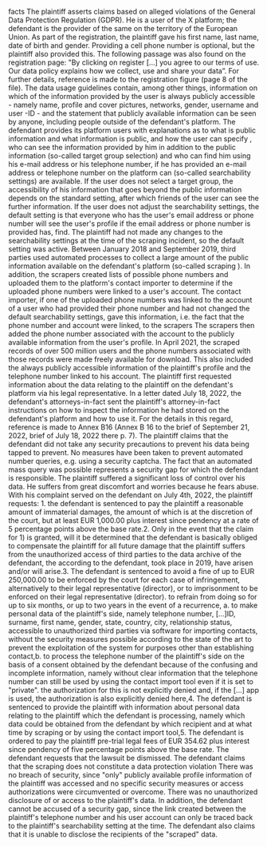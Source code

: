 facts
The plaintiff asserts claims based on alleged violations of the General Data Protection Regulation (GDPR). He is a user of the X platform; the defendant is the provider of the same on the territory of the European Union. As part of the registration, the plaintiff gave his first name, last name, date of birth and gender. Providing a cell phone number is optional, but the plaintiff also provided this. The following passage was also found on the registration page: "By clicking on register \[...\] you agree to our terms of use. Our data policy explains how we collect, use and share your data”. For further details, reference is made to the registration figure (page 8 of the file). The data usage guidelines contain, among other things, information on which of the information provided by the user is always publicly accessible - namely name, profile and cover pictures, networks, gender, username and user -ID - and the statement that publicly available information can be seen by anyone, including people outside of the defendant's platform. The defendant provides its platform users with explanations as to what is public information and what information is public, and how the user can specify , who can see the information provided by him in addition to the public information (so-called target group selection) and who can find him using his e-mail address or his telephone number, if he has provided an e-mail address or telephone number on the platform can (so-called searchability settings) are available. If the user does not select a target group, the accessibility of his information that goes beyond the public information depends on the standard setting, after which friends of the user can see the further information. If the user does not adjust the searchability settings, the default setting is that everyone who has the user's email address or phone number will see the user's profile if the email address or phone number is provided has, find. The plaintiff had not made any changes to the searchability settings at the time of the scraping incident, so the default setting was active. Between January 2018 and September 2019, third parties used automated processes to collect a large amount of the public information available on the defendant's platform (so-called scraping ). In addition, the scrapers created lists of possible phone numbers and uploaded them to the platform's contact importer to determine if the uploaded phone numbers were linked to a user's account. The contact importer, if one of the uploaded phone numbers was linked to the account of a user who had provided their phone number and had not changed the default searchability settings, gave this information, i.e. the fact that the phone number and account were linked, to the scrapers The scrapers then added the phone number associated with the account to the publicly available information from the user's profile. In April 2021, the scraped records of over 500 million users and the phone numbers associated with those records were made freely available for download. This also included the always publicly accessible information of the plaintiff's profile and the telephone number linked to his account. The plaintiff first requested information about the data relating to the plaintiff on the defendant's platform via his legal representative. In a letter dated July 18, 2022, the defendant's attorneys-in-fact sent the plaintiff's attorney-in-fact instructions on how to inspect the information he had stored on the defendant's platform and how to use it. For the details in this regard, reference is made to Annex B16 (Annex B 16 to the brief of September 21, 2022, brief of July 18, 2022 there p. 7). The plaintiff claims that the defendant did not take any security precautions to prevent his data being tapped to prevent. No measures have been taken to prevent automated number queries, e.g. using a security captcha. The fact that an automated mass query was possible represents a security gap for which the defendant is responsible. The plaintiff suffered a significant loss of control over his data. He suffers from great discomfort and worries because he fears abuse. With his complaint served on the defendant on July 4th, 2022, the plaintiff requests: 1. the defendant is sentenced to pay the plaintiff a reasonable amount of immaterial damages, the amount of which is at the discretion of the court, but at least EUR 1,000.00 plus interest since pendency at a rate of 5 percentage points above the base rate.2. Only in the event that the claim for 1) is granted, will it be determined that the defendant is basically obliged to compensate the plaintiff for all future damage that the plaintiff suffers from the unauthorized access of third parties to the data archive of the defendant, the according to the defendant, took place in 2019, have arisen and/or will arise.3. The defendant is sentenced to avoid a fine of up to EUR 250,000.00 to be enforced by the court for each case of infringement, alternatively to their legal representative (director), or to imprisonment to be enforced on their legal representative (director). to refrain from doing so for up to six months, or up to two years in the event of a recurrence, a. to make personal data of the plaintiff's side, namely telephone number, \[...\]ID, surname, first name, gender, state, country, city, relationship status, accessible to unauthorized third parties via software for importing contacts, without the security measures possible according to the state of the art to prevent the exploitation of the system for purposes other than establishing contact,b. to process the telephone number of the plaintiff's side on the basis of a consent obtained by the defendant because of the confusing and incomplete information, namely without clear information that the telephone number can still be used by using the contact import tool even if it is set to "private". the authorization for this is not explicitly denied and, if the \[...\] app is used, the authorization is also explicitly denied here,4. The defendant is sentenced to provide the plaintiff with information about personal data relating to the plaintiff which the defendant is processing, namely which data could be obtained from the defendant by which recipient and at what time by scraping or by using the contact import tool,5. The defendant is ordered to pay the plaintiff pre-trial legal fees of EUR 354.62 plus interest since pendency of five percentage points above the base rate. The defendant requests that the lawsuit be dismissed. The defendant claims that the scraping does not constitute a data protection violation There was no breach of security, since "only" publicly available profile information of the plaintiff was accessed and no specific security measures or access authorizations were circumvented or overcome. There was no unauthorized disclosure of or access to the plaintiff's data. In addition, the defendant cannot be accused of a security gap, since the link created between the plaintiff's telephone number and his user account can only be traced back to the plaintiff's searchability setting at the time. The defendant also claims that it is unable to disclose the recipients of the "scraped" data.
